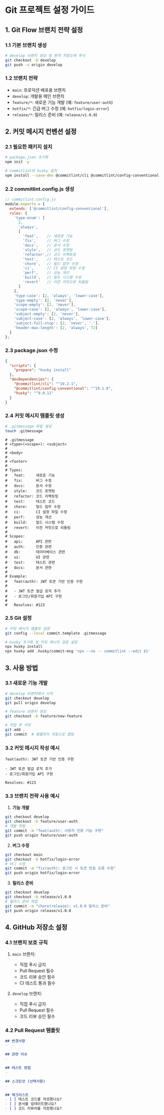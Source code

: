# Git 프로젝트 설정 가이드

## 1. Git Flow 브랜치 전략 설정

### 1.1 기본 브랜치 생성
```bash
# develop 브랜치 생성 및 원격 저장소에 푸시
git checkout -b develop
git push -u origin develop
```

### 1.2 브랜치 전략
- `main`: 프로덕션 배포용 브랜치
- `develop`: 개발용 메인 브랜치
- `feature/*`: 새로운 기능 개발 (예: `feature/user-auth`)
- `hotfix/*`: 긴급 버그 수정 (예: `hotfix/login-error`)
- `release/*`: 릴리스 준비 (예: `release/v1.0.0`)

## 2. 커밋 메시지 컨벤션 설정

### 2.1 필요한 패키지 설치
```bash
# package.json 초기화
npm init -y

# commitlint와 husky 설치
npm install --save-dev @commitlint/cli @commitlint/config-conventional husky
```

### 2.2 commitlint.config.js 생성
```javascript
// commitlint.config.js
module.exports = {
  extends: ['@commitlint/config-conventional'],
  rules: {
    'type-enum': [
      2,
      'always',
      [
        'feat',    // 새로운 기능
        'fix',     // 버그 수정
        'docs',    // 문서 수정
        'style',   // 코드 포맷팅
        'refactor',// 코드 리팩토링
        'test',    // 테스트 코드
        'chore',   // 빌드 업무 수정
        'ci',      // CI 설정 파일 수정
        'perf',    // 성능 개선
        'build',   // 빌드 시스템 수정
        'revert'   // 이전 커밋으로 되돌림
      ]
    ],
    'type-case': [2, 'always', 'lower-case'],
    'type-empty': [2, 'never'],
    'scope-empty': [2, 'never'],
    'scope-case': [2, 'always', 'lower-case'],
    'subject-empty': [2, 'never'],
    'subject-case': [2, 'always', 'lower-case'],
    'subject-full-stop': [2, 'never', '.'],
    'header-max-length': [2, 'always', 72]
  }
};
```

### 2.3 package.json 수정
```json
{
  "scripts": {
    "prepare": "husky install"
  },
  "devDependencies": {
    "@commitlint/cli": "^19.2.1",
    "@commitlint/config-conventional": "^19.1.0",
    "husky": "^9.0.11"
  }
}
```

### 2.4 커밋 메시지 템플릿 생성
```bash
# .gitmessage 파일 생성
touch .gitmessage
```

```text
# .gitmessage
# <type>(<scope>): <subject>
#
# <body>
#
# <footer>
#
# Types:
#   feat:     새로운 기능
#   fix:      버그 수정
#   docs:     문서 수정
#   style:    코드 포맷팅
#   refactor: 코드 리팩토링
#   test:     테스트 코드
#   chore:    빌드 업무 수정
#   ci:       CI 설정 파일 수정
#   perf:     성능 개선
#   build:    빌드 시스템 수정
#   revert:   이전 커밋으로 되돌림
#
# Scopes:
#   api:      API 관련
#   auth:     인증 관련
#   db:       데이터베이스 관련
#   ui:       UI 관련
#   test:     테스트 관련
#   docs:     문서 관련
#
# Example:
#   feat(auth): JWT 토큰 기반 인증 구현
#
#   - JWT 토큰 발급 로직 추가
#   - 로그인/회원가입 API 구현
#
#   Resolves: #123
```

### 2.5 Git 설정
```bash
# 커밋 메시지 템플릿 설정
git config --local commit.template .gitmessage

# husky 초기화 및 커밋 메시지 검증 설정
npx husky install
npx husky add .husky/commit-msg 'npx --no -- commitlint --edit $1'
```

## 3. 사용 방법

### 3.1 새로운 기능 개발
```bash
# develop 브랜치에서 시작
git checkout develop
git pull origin develop

# feature 브랜치 생성
git checkout -b feature/new-feature

# 작업 후 커밋
git add .
git commit  # 템플릿이 자동으로 열림
```

### 3.2 커밋 메시지 작성 예시
```
feat(auth): JWT 토큰 기반 인증 구현

- JWT 토큰 발급 로직 추가
- 로그인/회원가입 API 구현

Resolves: #123
```

### 3.3 브랜치 전략 사용 예시

1. **기능 개발**
```bash
git checkout develop
git checkout -b feature/user-auth
# 개발 작업
git commit -m "feat(auth): 사용자 인증 기능 구현"
git push origin feature/user-auth
```

2. **버그 수정**
```bash
git checkout main
git checkout -b hotfix/login-error
# 버그 수정
git commit -m "fix(auth): 로그인 시 토큰 만료 오류 수정"
git push origin hotfix/login-error
```

3. **릴리스 준비**
```bash
git checkout develop
git checkout -b release/v1.0.0
# 릴리스 준비 작업
git commit -m "chore(release): v1.0.0 릴리스 준비"
git push origin release/v1.0.0
```

## 4. GitHub 저장소 설정

### 4.1 브랜치 보호 규칙
1. `main` 브랜치:
   - 직접 푸시 금지
   - Pull Request 필수
   - 코드 리뷰 승인 필수
   - CI 테스트 통과 필수

2. `develop` 브랜치:
   - 직접 푸시 금지
   - Pull Request 필수
   - 코드 리뷰 승인 필수

### 4.2 Pull Request 템플릿
```markdown
## 변경사항
- 

## 관련 이슈
- 

## 테스트 방법
- 

## 스크린샷 (선택사항)
- 

## 체크리스트
- [ ] 테스트 코드를 작성했나요?
- [ ] 문서를 업데이트했나요?
- [ ] 코드 리뷰어를 지정했나요?
``` 